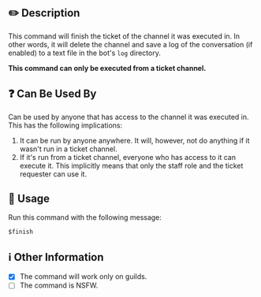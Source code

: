 ## :pencil2: Description

This command will finish the ticket of the channel it was executed in. In other words, it will delete the channel and save a log of the conversation (if enabled) to a text file in the bot's `log` directory.

**This command can only be executed from a ticket channel.**

## :question: Can Be Used By

Can be used by anyone that has access to the channel it was executed in. This has the following implications:

1. It can be run by anyone anywhere. It will, however, not do anything if it wasn't run in a ticket channel.
2. If it's run from a ticket channel, everyone who has access to it can execute it. This implicitly means that only the staff role and the ticket requester can use it.

## :balloon: Usage

Run this command with the following message:

``` text
$finish
```

## :information_source: Other Information

* [x] The command will work only on guilds.
* [ ] The command is NSFW.
